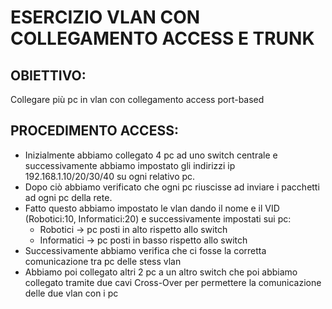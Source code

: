 # ESERCIZIO VLAN CON COLLEGAMENTO ACCESS E TRUNK
## OBIETTIVO:
Collegare più pc in vlan con collegamento access port-based

## PROCEDIMENTO ACCESS:
- Inizialmente abbiamo collegato 4 pc ad uno switch centrale e successivamente abbiamo impostato gli indirizzi ip 192.168.1.10/20/30/40 su ogni relativo pc.
- Dopo ciò abbiamo verificato che ogni pc riuscisse ad inviare i pacchetti ad ogni pc della rete.
- Fatto questo abbiamo impostato le vlan dando il nome e il VID (Robotici:10, Informatici:20) e successivamente impostati sui pc:
    - Robotici -> pc posti in alto rispetto allo switch
    - Informatici -> pc posti in basso rispetto allo switch
- Successivamente abbiamo verifica che ci fosse la corretta comunicazione tra pc delle stess vlan
- Abbiamo poi collegato altri 2 pc a un altro switch che poi abbiamo collegato tramite due cavi Cross-Over per permettere la comunicazione delle due vlan con i pc 